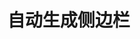 # 自动生成侧边栏

<LinkCard
url="https://github.com/jooy2/vitepress-sidebar"
title="vitepress-sidebar"
:logo="{icon: 'ri:github-fill' }"
/>
